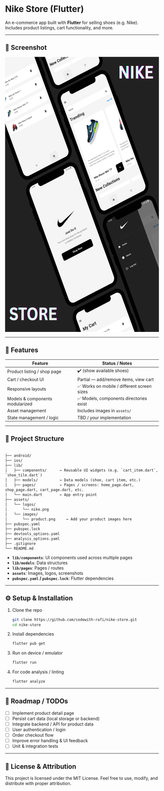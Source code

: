 # Nike Store (Flutter)  

An e-commerce app built with **Flutter** for selling shoes (e.g. Nike).  
Includes product listings, cart functionality, and more.

---

## 📸 Screenshot

<p align="center">
  <img src="assets/images/nike_store.png" alt="Nike Store Screenshot" width="600" height="900"/>
</p>

---

## 🧩 Features

| Feature | Status / Notes |
|---|---|
| Product listing / shop page | ✔️ (show available shoes) |
| Cart / checkout UI | Partial — add/remove items, view cart |
| Responsive layouts | ✅ Works on mobile / different screen sizes |
| Models & components modularized | ✅ Models, components directories exist |
| Asset management | Includes images in `assets/` |
| State management / logic | TBD / your implementation |

---

## 📁 Project Structure

```

├── android/
├── ios/
├── lib/
│   ├── components/      ← Reusable UI widgets (e.g. `cart_item.dart`, `shoe_tile.dart`)
│   ├── models/          ← Data models (shoe, cart item, etc.)
│   ├── pages/           ← Pages / screens: home_page.dart, shop_page.dart, cart_page.dart, etc.
│   └── main.dart        ← App entry point
├── assets/
│   └── logos/
│       └── nike.png
│   └── images/
│       └── product.png     ← Add your product images here
├── pubspec.yaml
├── pubspec.lock
├── devtools_options.yaml
├── analysis_options.yaml
├── .gitignore
└── README.md

````

- **`lib/components`**: UI components used across multiple pages  
- **`lib/models`**: Data structures  
- **`lib/pages`**: Pages / routes  
- **`assets`**: Images, logos, screenshots  
- **`pubspec.yaml` / `pubspec.lock`**: Flutter dependencies  

---

## ⚙️ Setup & Installation

1. Clone the repo  
   ```bash
   git clone https://github.com/codewith-rafi/nike-store.git
   cd nike-store

2. Install dependencies

   ```bash
   flutter pub get
   ```

3. Run on device / emulator

   ```bash
   flutter run
   ```

4. For code analysis / linting

   ```bash
   flutter analyze
   ```

---

## 🎯 Roadmap / TODOs

* [ ] Implement product detail page
* [ ] Persist cart data (local storage or backend)
* [ ] Integrate backend / API for product data
* [ ] User authentication / login
* [ ] Order checkout flow
* [ ] Improve error handling & UI feedback
* [ ] Unit & integration tests

---

## 📄 License & Attribution
This project is licensed under the MIT License.
Feel free to use, modify, and distribute with proper attribution.
